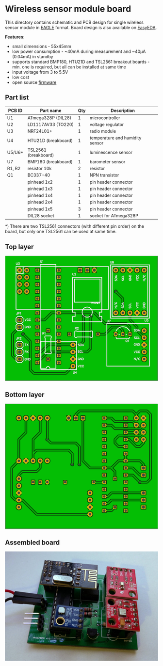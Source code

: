 Wireless sensor module board
============================

This directory contains schematic and PCB design for single wireless sensor module in [EAGLE](https://cadsoft.io/) 
format. Board design is also available on [EasyEDA](https://easyeda.com/maciej/sensors-387a7c4150d841bbb06d5350ea664e67).  

**Features**:
 * small dimensions - 55x45mm
 * low power consumption - ~40mA during measurement and ~40µA (0.04mA) in standby
 * supports standard BMP180, HTU21D and TSL2561 breakout boards - min. one is required, but all can be installed at same time 
 * input voltage from 3 to 5.5V 
 * low cost
 * open source [firmware](../firmware) 

Part list
---------

| PCB ID | Part name            | Qty | Description                     |
|--------|----------------------|-----|---------------------------------|
| U1     | ATmega328P (DIL28)   |  1  | microcontroller                 |
| U2     | LD1117AV33 (TO220)   |  1  | voltage regulator               |
| U3     | NRF24L01+            |  1  | radio module                    |
| U4     | HTU21D (breakboard)  |  1  | temperature and humidity sensor | 
| U5/U6* | TSL2561 (breakboard) |  1  | luminescence sensor             | 
| U7     | BMP180 (breakboard)  |  1  | barometer sensor                |
| R1, R2 | resistor 10k         |  2  | resistor                        |
| Q1     | BC337-40             |  1  | NPN transistor                  | 
|        | pinhead 1x2          |  1  | pin header connector            | 
|        | pinhead 1x3          |  1  | pin header connector            | 
|        | pinhead 1x4          |  1  | pin header connector            | 
|        | pinhead 2x4          |  1  | pin header connector            | 
|        | pinhead 1x5          |  3  | pin header connector            | 
|        | DIL28 socket         |  1  | socket for ATmega328P           | 

*) There are two TSL2561 connectors (with different pin order) on the board, 
   but only one TSL2561 can be used at same time. 
 
Top layer
---------

![Top layer](./images/pcb-top.png)

 
Bottom layer
------------

![Bottom layer](./images/pcb-bottom.png)


Assembled board
---------------

![Wireless sensor module](./images/assembled.jpg)